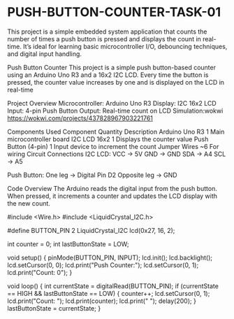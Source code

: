 # PUSH-BUTTON-COUNTER-TASK-01
This project is a simple embedded system application that counts the number of times a push button is pressed and displays the count in real-time. It’s ideal for learning basic microcontroller I/O, debouncing techniques, and digital input handling.

Push Button Counter
This project is a simple push button-based counter using an Arduino Uno R3 and a 16x2 I2C LCD. Every time the button is pressed, the counter value increases by one and is displayed on the LCD in real-time

Project Overview
Microcontroller: Arduino Uno R3 Display: I2C 16x2 LCD Input: 4-pin Push Button Output: Real-time count on LCD Simulation:wokwi https://wokwi.com/projects/437828967903221761

Components Used
Component	Quantity	Description
Arduino Uno R3	1	Main microcontroller board
I2C LCD 16x2	1	Displays the counter value
Push Button (4-pin)	1	Input device to increment the count
Jumper Wires	~6	For wiring
Circuit Connections
I2C LCD:
VCC → 5V
GND → GND
SDA → A4
SCL → A5

Push Button:
One leg → Digital Pin D2
Opposite leg → GND

Code Overview
The Arduino reads the digital input from the push button. When pressed, it increments a counter and updates the LCD display with the new count.

#include <Wire.h>
#include <LiquidCrystal_I2C.h>

#define BUTTON_PIN 2
LiquidCrystal_I2C lcd(0x27, 16, 2);

int counter = 0;
int lastButtonState = LOW;

void setup() {
  pinMode(BUTTON_PIN, INPUT);
  lcd.init();
  lcd.backlight();
  lcd.setCursor(0, 0);
  lcd.print("Push Counter:");
  lcd.setCursor(0, 1);
  lcd.print("Count: 0");
}

void loop() {
  int currentState = digitalRead(BUTTON_PIN);
  if (currentState == HIGH && lastButtonState == LOW) {
    counter++;
    lcd.setCursor(0, 1);
    lcd.print("Count: ");
    lcd.print(counter);
    lcd.print("    ");
    delay(200);
  }
  lastButtonState = currentState;
}
